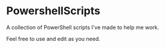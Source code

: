 # PowershellScripts

A collection of PowerShell scripts I've made to help me work.

Feel free to use and edit as you need.
